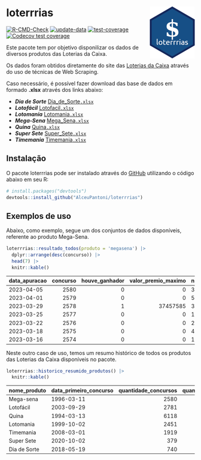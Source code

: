 
<!-- README.md is generated from README.Rmd. Please edit that file -->

# loterrrias <img src="man/figures/logo.png" align="right" height="139" />

<!-- badges: start -->

[![R-CMD-Check](https://github.com/AlceuPantoni/loterrrias/actions/workflows/R-CMD-check.yaml/badge.svg?branch=main)](https://github.com/AlceuPantoni/loterrrias/actions/workflows/R-CMD-check.yaml)
[![update-data](https://github.com/AlceuPantoni/loterrrias/actions/workflows/update-data.yaml/badge.svg)](https://github.com/AlceuPantoni/loterrrias/actions/workflows/update-data.yaml)
[![test-coverage](https://github.com/AlceuPantoni/loterrrias/actions/workflows/test-coverage.yaml/badge.svg?branch=main)](https://github.com/AlceuPantoni/loterrrias/actions/workflows/test-coverage.yaml)
[![Codecov test
coverage](https://codecov.io/gh/AlceuPantoni/loterrrias/branch/main/graph/badge.svg)](https://codecov.io/gh/AlceuPantoni/loterrrias?branch=main)
<!-- badges: end -->

Este pacote tem por objetivo disponilizar os dados de diversos produtos
das Loterias da Caixa.

Os dados foram obtidos diretamente do site das [Loterias da
Caixa](https://loterias.caixa.gov.br/Paginas/default.aspx) através do
uso de técnicas de Web Scraping.

Caso necessário, é possível fazer download das base de dados em formado
**.xlsx** através dos links abaixo:

  - ***Dia de Sorte***
    [Dia\_de\_Sorte`.xlsx`](https://raw.githubusercontent.com/AlceuPantoni/loterrrias/main/data-raw/resultados_diadesorte.xlsx)
  - ***Lotofácil***
    [Lotofacil`.xlsx`](https://raw.githubusercontent.com/AlceuPantoni/loterrrias/main/data-raw/resultados_lotofacil.xlsx)
  - ***Lotomania***
    [Lotomania`.xlsx`](https://raw.githubusercontent.com/AlceuPantoni/loterrrias/main/data-raw/resultados_lotomania.xlsx)
  - ***Mega-Sena***
    [Mega\_Sena`.xlsx`](https://raw.githubusercontent.com/AlceuPantoni/loterrrias/main/data-raw/resultados_megasena.xlsx)
  - ***Quina***
    [Quina`.xlsx`](https://raw.githubusercontent.com/AlceuPantoni/loterrrias/main/data-raw/resultados_quina.xlsx)
  - ***Super Sete***
    [Super\_Sete`.xlsx`](https://raw.githubusercontent.com/AlceuPantoni/loterrrias/main/data-raw/resultados_supersete.xlsx)
  - ***Timemania***
    [Timemania`.xlsx`](https://raw.githubusercontent.com/AlceuPantoni/loterrrias/main/data-raw/resultados_timemania.xlsx)

## Instalação

O pacote loterrrias pode ser instalado através do
[GitHub](https://github.com/) utilizando o código abaixo em seu R:

``` r
# install.packages("devtools")
devtools::install_github("AlceuPantoni/loterrrias")
```

## Exemplos de uso

Abaixo, como exemplo, segue um dos conjuntos de dados disponíveis,
referente ao produto Mega-Sena.

``` r
loterrrias::resultado_todos(produto = 'megasena') |> 
  dplyr::arrange(desc(concurso)) |> 
  head(7) |> 
  knitr::kable()
```

| data\_apuracao | concurso | houve\_ganhador | valor\_premio\_maximo | numeros\_sorteados | num\_1 | num\_2 | num\_3 | num\_4 | num\_5 | num\_6 |
| :------------- | -------: | --------------: | --------------------: | :----------------- | -----: | -----: | -----: | -----: | -----: | -----: |
| 2023-04-05     |     2580 |               0 |                     0 | 3;4;13;29;36;43    |      3 |      4 |     13 |     29 |     36 |     43 |
| 2023-04-01     |     2579 |               0 |                     0 | 5;10;26;35;38;44   |      5 |     10 |     26 |     35 |     38 |     44 |
| 2023-03-29     |     2578 |               1 |              37457585 | 37;39;47;50;59;60  |     37 |     39 |     47 |     50 |     59 |     60 |
| 2023-03-25     |     2577 |               0 |                     0 | 12;18;22;31;44;50  |     12 |     18 |     22 |     31 |     44 |     50 |
| 2023-03-22     |     2576 |               0 |                     0 | 29;32;33;35;38;43  |     29 |     32 |     33 |     35 |     38 |     43 |
| 2023-03-18     |     2575 |               0 |                     0 | 4;12;14;41;46;53   |      4 |     12 |     14 |     41 |     46 |     53 |
| 2023-03-16     |     2574 |               0 |                     0 | 12;17;43;44;48;60  |     12 |     17 |     43 |     44 |     48 |     60 |

Neste outro caso de uso, temos um resumo histórico de todos os produtos
das Loterias da Caixa disponíveis no pacote.

``` r
loterrrias::historico_resumido_produtos() |> 
  knitr::kable()
```

| nome\_produto | data\_primeiro\_concurso | quantidade\_concursos | quantidade\_concursos\_com\_ganhador | percentual\_com\_ganhador | media\_premiacao | maior\_premio | menor\_premio | total\_dezenas\_sorteadas | numero\_mais\_sorteado | numero\_menos\_sorteado |
| :------------ | :----------------------- | --------------------: | -----------------------------------: | ------------------------: | ---------------: | ------------: | ------------: | ------------------------: | ---------------------: | ----------------------: |
| Mega-sena     | 1996-03-11               |                  2580 |                                  585 |                      0.23 |       23384931.2 |     289420865 |     348732.75 |                     15480 |                     53 |                      26 |
| Lotofácil     | 2003-09-29               |                  2781 |                                 2502 |                      0.90 |         898666.0 |       8252873 |      10712.22 |                     41715 |                     20 |                      16 |
| Quina         | 1994-03-13               |                  6118 |                                 2502 |                      0.41 |        3266461.0 |     579215957 |      14230.37 |                     30590 |                      4 |                      47 |
| Lotomania     | 1999-10-02               |                  2451 |                                  658 |                      0.27 |        2278331.5 |      37261930 |     109348.66 |                     49020 |                     47 |                      96 |
| Timemania     | 2008-03-01               |                  1919 |                                   70 |                      0.04 |       26972818.4 |     818652938 |     164711.44 |                     13433 |                     20 |                      53 |
| Super Sete    | 2020-10-02               |                   379 |                                   19 |                      0.05 |        2781923.9 |       8601548 |     124747.77 |                      2653 |                      9 |                       4 |
| Dia de Sorte  | 2018-05-19               |                   740 |                                  254 |                      0.34 |         787957.6 |       3770060 |      59101.35 |                      5180 |                     10 |                       1 |

